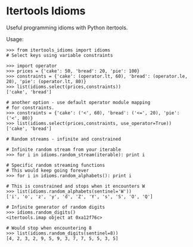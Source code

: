 Itertools Idioms
================

Useful programming idioms with Python itertools.

Usage:

    >>> from itertools_idioms import idioms
    # Select keys using variable constraints

    >>> import operator
    >>> prices = {'cake': 50, 'bread': 20, 'pie': 100}
    >>> constraints = {'cake': (operator.lt, 60), 'bread': (operator.le, 20), 'pie': (operator.lt, 80)}
    >>> list(idioms.select(prices,constraints))
    ['cake', 'bread']

    # another option - use default operator module mapping
    # for constraints.
    >>> constraints = {'cake': ('<', 60), 'bread': ('<=', 20), 'pie': ('<', 80)}
    >>> list(idioms.select(prices,constraints, use_operator=True))
    ['cake', 'bread']
    
    # Random streams - infinite and constrained
    
    # Infinite random stream from your iterable
    >>> for i in idioms.random_stream(iterable): print i

    # Specific random streaming functions
    # This would keep going forever
    >>> for i in idioms.random_alphabets(): print i

    # This is constrained and stops when it encounters W
    >>> list(idioms.random_alphabets(sentinel='W'))
    ['i', 'o', 'z', 'y', 'd', 'Z', 'Y', 's', 'S', 'O', 'Q']

    # Infinite generator of random digits    
    >>> idioms.random_digits()
    <itertools.imap object at 0xa12f76c>
    
    # Would stop when encountering 8
    >>> list(idioms.random_digits(sentinel=8))
    [4, 2, 3, 2, 9, 5, 9, 3, 7, 7, 5, 5, 3, 5]


